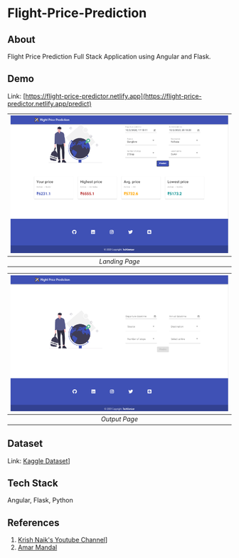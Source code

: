 # Flight-Price-Prediction


## About
 Flight Price Prediction Full Stack Application using Angular and Flask. 


## Demo
Link: [https://flight-price-predictor.netlify.app](https://flight-price-predictor.netlify.app/predict)

 | ![Landing Page](/Output-Images/flight-price-app-ss-1.PNG)|
|:--:| 
| *Landing Page*|

 | ![Output Page](/Output-Images/flight-price-app-ss-2.PNG)|
|:--:| 
| *Output Page*|


## Dataset
Link: [Kaggle Dataset](https://www.kaggle.com/nikhilmittal/flight-fare-prediction-mh)]


## Tech Stack
Angular, Flask, Python


## References
1. [Krish Naik's Youtube Channel](https://www.youtube.com/watch?v=y4EMEpEnElQ)]
2. [Amar Mandal](https://github.com/Mandal-21/Flight-Price-Prediction)
